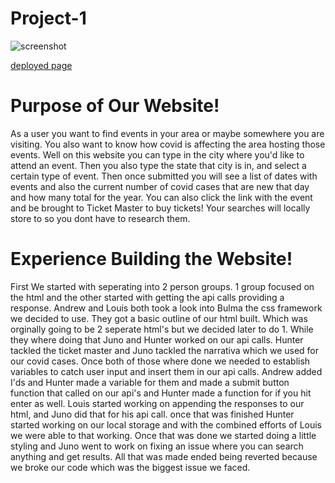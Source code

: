 Project-1
============
![screenshot](./assets/screenshot.PNG)

[deployed page](https://skruphold.github.io/Project-1/)

Purpose of Our Website!
============
As a user you want to find events in your area or maybe somewhere you are visiting. You also want to know how covid is affecting the area hosting those events. Well on this website you can type in the city where you'd like to attend an event. Then you also type the state that city is in, and select a certain type of event. Then once submitted you will see a list of dates with events and also the current number of covid cases that are new that day and how many total for the year. You can also click the link with the event and be brought to Ticket Master to buy tickets! Your searches will locally store to so you dont have to research them.


Experience Building the Website!
============
First We started with seperating into 2 person groups. 1 group focused on the html and the other started with getting the api calls providing a response. Andrew and Louis both took a look into Bulma the css framework we decided to use. They got a basic outline of our html built. Which was orginally going to be 2 seperate html's but we decided later to do 1. While they where doing that Juno and Hunter worked on our api calls. Hunter tackled the ticket master and Juno tackled the narrativa which we used for our covid cases. Once both of those where done we needed to establish variables to catch user input and insert them in our api calls. Andrew added I'ds and Hunter made a variable for them and made a submit button function that called on our api's and Hunter made a function for if you hit enter as well. Louis started working on appending the responses to our html, and Juno did that for his api call. once that was finished Hunter started working on our local storage and with the combined efforts of Louis we were able to that working. Once that was done we started doing a little styling and Juno went to work on fixing an issue where you can search anything and get results. All that was made ended being reverted because we broke our code which was the biggest issue we faced.  
